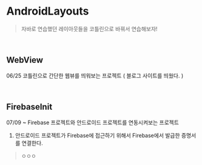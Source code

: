 # AndroidLayouts

> 자바로 연습했던 레이아웃들을 코틀린으로 바꿔서 연습해보자!

<br>

## WebView

06/25 
코틀린으로 간단한 웹뷰를 띄워보는 프로젝트 ( 블로그 사이트를 띄웠다. )

<br>

## FirebaseInit

07/09 ~
Firebase 프로젝트와 안드로이드 프로젝트를 연동시켜보는 프로젝트

1. 안드로이드 프로젝트가 Firebase에 접근하기 위해서 Firebase에서 발급한 증명서를 연결한다.
> ㅇㅇㅇ
